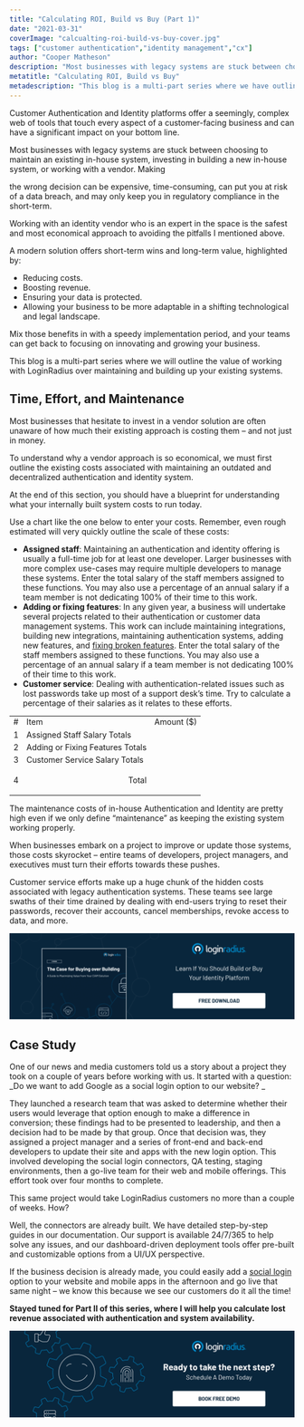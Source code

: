 ```yaml
---
title: "Calculating ROI, Build vs Buy (Part 1)"
date: "2021-03-31"
coverImage: "calcualting-roi-build-vs-buy-cover.jpg"
tags: ["customer authentication","identity management","cx"]
author: "Cooper Matheson"
description: "Most businesses with legacy systems are stuck between choosing to maintain an existing in-house system, investing in building a new in-house system, or working with a vendor. Making the wrong decision can be expensive. This blog is a multi-part series where we have outlined the value of working with LoginRadius over maintaining and building up your existing systems."
metatitle: "Calculating ROI, Build vs Buy"
metadescription: "This blog is a multi-part series where we have outlined the value of working with LoginRadius over maintaining and building up your existing systems."
---
```


Customer Authentication and Identity platforms offer a seemingly, complex web of tools that touch every aspect of a customer-facing business and can have a significant impact on your bottom line. 

Most businesses with legacy systems are stuck between choosing to maintain an existing in-house system, investing in building a new in-house system, or working with a vendor. Making 

the wrong decision can be expensive, time-consuming, can put you at risk of a data breach, and may only keep you in regulatory compliance in the short-term. 

Working with an identity vendor who is an expert in the space is the safest and most economical approach to avoiding the pitfalls I mentioned above. 

A modern solution offers short-term wins and long-term value, highlighted by:

*   Reducing costs.
*   Boosting revenue.
*   Ensuring your data is protected.
*   Allowing your business to be more adaptable in a shifting technological and legal landscape. 

Mix those benefits in with a speedy implementation period, and your teams can get back to focusing on innovating and growing your business. 

This blog is a multi-part series where we will outline the value of working with LoginRadius over maintaining and building up your existing systems.

## Time, Effort, and Maintenance

Most businesses that hesitate to invest in a vendor solution are often unaware of how much their existing approach is costing them – and not just in money. 

To understand why a vendor approach is so economical, we must first outline the existing costs associated with maintaining an outdated and decentralized authentication and identity system.

At the end of this section, you should have a blueprint for understanding what your internally built system costs to run today. 

Use a chart like the one below to enter your costs. Remember, even rough estimated will very quickly outline the scale of these costs:

*   **Assigned staff**: Maintaining an authentication and identity offering is usually a full-time job for at least one developer. Larger businesses with more complex use-cases may require multiple developers to manage these systems. Enter the total salary of the staff members assigned to these functions. You may also use a percentage of an annual salary if a team member is not dedicating 100% of their time to this work. 
*   **Adding or fixing features**: In any given year, a business will undertake several projects related to their authentication or customer data management systems. This work can include maintaining integrations, building new integrations, maintaining authentication systems, adding new features, and [fixing broken features](https://www.loginradius.com/resource/fixing-broken-authentication-with-adaptive-mfa/). Enter the total salary of the staff members assigned to these functions. You may also use a percentage of an annual salary if a team member is not dedicating 100% of their time to this work.
*   **Customer service**: Dealing with authentication-related issues such as lost passwords take up most of a support desk’s time. Try to calculate a percentage of their salaries as it relates to these efforts.

<table>
  <tr>
   <td>
#
   </td>
   <td>Item
   </td>
   <td>Amount ($)
   </td>
  </tr>
  <tr>
   <td>1
   </td>
   <td>Assigned Staff Salary Totals
   </td>
   <td>
   </td>
  </tr>
  <tr>
   <td>2
   </td>
   <td>Adding or Fixing Features Totals
   </td>
   <td>
   </td>
  </tr>
  <tr>
   <td>3
   </td>
   <td>Customer Service Salary Totals
   </td>
   <td>
   </td>
  </tr>
  <tr>
   <td>4
   </td>
   <td><p style="text-align: right">
Total</p>

   </td>
   <td>
   </td>
  </tr>
</table>


The maintenance costs of in-house Authentication and Identity are pretty high even if we only define “maintenance” as keeping the existing system working properly. 

When businesses embark on a project to improve or update those systems, those costs skyrocket – entire teams of developers, project managers, and executives must turn their efforts towards these pushes. 

Customer service efforts make up a huge chunk of the hidden costs associated with legacy authentication systems. These teams see large swaths of their time drained by dealing with end-users trying to reset their passwords, recover their accounts, cancel memberships, revoke access to data, and more.

[![](The-Case-for-Buying-over-Building-1.png)](https://www.loginradius.com/resource/the-case-for-buying-over-building/)


## Case Study

One of our news and media customers told us a story about a project they took on a couple of years before working with us. It started with a question: _Do we want to add Google as a social login option to our website? _

They launched a research team that was asked to determine whether their users would leverage that option enough to make a difference in conversion; these findings had to be presented to leadership, and then a decision had to be made by that group. Once that decision was, they assigned a project manager and a series of front-end and back-end developers to update their site and apps with the new login option. This involved developing the social login connectors, QA testing, staging environments, then a go-live team for their web and mobile offerings. This effort took over four months to complete. 

This same project would take LoginRadius customers no more than a couple of weeks. How?

Well, the connectors are already built. We have detailed step-by-step guides in our documentation. Our support is available 24/7/365 to help solve any issues, and our dashboard-driven deployment tools offer pre-built and customizable options from a UI/UX perspective. 

If the business decision is already made, you could easily add a [social login](https://www.loginradius.com/blog/identity/2021/02/social-login-infographic/) option to your website and mobile apps in the afternoon and go live that same night – we know this because we see our customers do it all the time!

**Stayed tuned for Part II of this series, where I will help you calculate lost revenue associated with authentication and system availability.**

[![](../../assets/book-a-demo-loginradius.png)](https://www.loginradius.com/contact-us?utm_source=blog&utm_medium=web&utm_campaign=calcualting-roi-build-vs-buy)